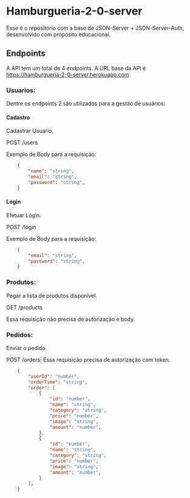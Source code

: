 # Hamburgueria-2-0-server

Esse é o repositório com a base de JSON-Server + JSON-Server-Auth, desenvolvido com propósito educacional.

## Endpoints

A API tem um total de 4 endpoints.
A URL base da API é https://hamburgueria-2-0-server.herokuapp.com

### Usuarios:

Dentre os endpoints 2 são utilizados para a gestão de usuários:

#### Cadastro

Cadastrar Usuario.

POST /users

Exemplo de Body para a requisição:

```JSON
    {
        "name": "string",
        "email": "string",
        "password": "string",
    }
```

#### Login

Efetuar Login.

POST /login

Exemplo de Body para a requisição:

```JSON
    {
        "email": "string",
        "password": "string",
    }
```

### Produtos:

Pegar a lista de produtos disponível.

GET /products

Essa requisição não precisa de autorização e body.

### Pedidos:

Enviar o pedido.

POST /orders:
Essa requisição precisa de autorização com token.

```JSON
    {
        "userId": "number",
        "orderTime": "string",
        "order": [
            {
                "id": "number",
                "name": "string",
                "category": "string",
                "price": "number",
                "image": "string",
                "amount": "number",
            },
            {
                "id": "number",
                "name": "string",
                "category": "string",
                "price": "number",
                "image": "string",
                "amount": "number",
            }
        ],
    }
```
